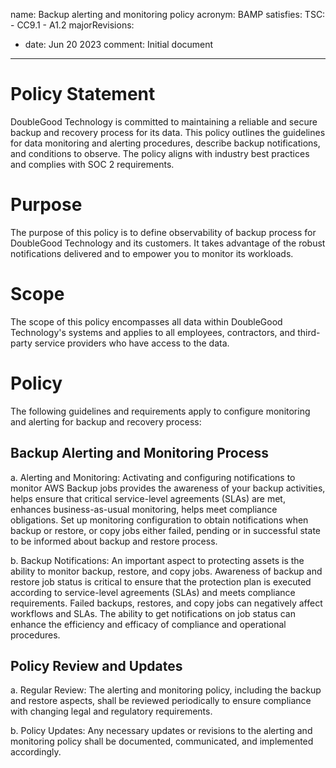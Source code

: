 name: Backup alerting and monitoring policy
acronym: BAMP
satisfies:
  TSC:
    - CC9.1
    - A1.2
majorRevisions:
  - date: Jun 20 2023
    comment: Initial document
---

# Policy Statement
DoubleGood Technology is committed to maintaining a reliable and secure backup and recovery process for its data. This policy outlines the guidelines for data monitoring and alerting procedures, describe backup notifications, and conditions to observe. The policy aligns with industry best practices and complies with SOC 2 requirements.

# Purpose
The purpose of this policy is to define observability of backup process for DoubleGood Technology and its customers. It takes advantage of the robust notifications delivered and to empower you to monitor its workloads.

# Scope
The scope of this policy encompasses all data within DoubleGood Technology's systems and applies to all employees, contractors, and third-party service providers who have access to the data.

# Policy
The following guidelines and requirements apply to configure monitoring and alerting for backup and recovery process:

## Backup Alerting and Monitoring Process
a. Alerting and Monitoring: Activating and configuring notifications to monitor AWS Backup jobs provides the awareness of your backup activities, helps ensure that critical service-level agreements (SLAs) are met, enhances business-as-usual monitoring, helps meet compliance obligations. Set up monitoring configuration to obtain notifications when backup or restore, or copy jobs either failed, pending or in successful state to be informed about backup and restore process.

b. Backup Notifications: An important aspect to protecting assets is the ability to monitor backup, restore, and copy jobs. Awareness of backup and restore job status is critical to ensure that the protection plan is executed according to service-level agreements (SLAs) and meets compliance requirements. Failed backups, restores, and copy jobs can negatively affect workflows and SLAs. The ability to get notifications on job status can enhance the efficiency and efficacy of compliance and operational procedures.

## Policy Review and Updates
a. Regular Review: The alerting and monitoring policy, including the backup and restore aspects, shall be reviewed periodically to ensure compliance with changing legal and regulatory requirements.

b. Policy Updates: Any necessary updates or revisions to the alerting and monitoring policy shall be documented, communicated, and implemented accordingly.
